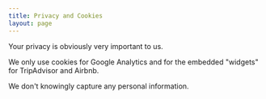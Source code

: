 ```yaml
---
title: Privacy and Cookies
layout: page
---
```

Your privacy is obviously very important to us.

We only use cookies for Google Analytics and for the embedded "widgets" for TripAdvisor and Airbnb. 

We don't knowingly capture any personal information.
